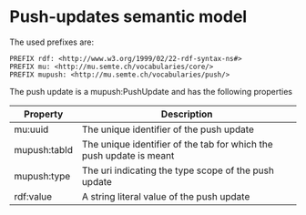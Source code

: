 # Push-updates semantic model

The used prefixes are:
```
PREFIX rdf: <http://www.w3.org/1999/02/22-rdf-syntax-ns#>
PREFIX mu: <http://mu.semte.ch/vocabularies/core/>
PREFIX mupush: <http://mu.semte.ch/vocabularies/push/>
```
The push update is a mupush:PushUpdate and has the following properties

| Property | Description |
| --- | --- |
| mu:uuid       | The unique identifier of the push update |
| mupush:tabId  | The unique identifier of the tab for which the push update is meant |
| mupush:type   | The uri indicating the type scope of the push update |
| rdf:value     | A string literal value of the push update |

